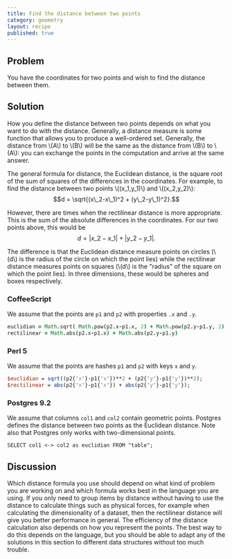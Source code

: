 ```yaml
---
title: Find the distance between two points
category: geometry
layout: recipe
published: true
---
```

## Problem

You have the coordinates for two points and wish to find the distance between them.

## Solution

How you define the distance between two points depends on what you want to do
with the distance. Generally, a distance measure is some function that allows
you to produce a well-ordered set. Generally, the distance from \\(A\\) to
\\(B\\) will be the same as the distance from \\(B\\) to \\(A\\): you can
exchange the points in the computation and arrive at the same answer.

The general formula for distance, the Euclidean distance, is the square root
of the sum of squares of the differences in the coordinates. For example, to
find the distance between two points \\((x\_1,y\_1)\\) and \\((x\_2,y\_2)\\):
$$d = \sqrt{(x\_2-x\_1)^2 + (y\_2-y\_1)^2}.$$

However, there are times when the rectilinear distance is more appropriate.
This is the sum of the absolute differences in the coordinates. For our two
points above, this would be $$d = |x\_2-x\_1| + |y\_2-y\_1|.$$

The difference is that the Euclidean distance measure points on circles
(\\(d\\) is the radius of the circle on which the point lies) while the
rectilinear distance measures points on squares (\\(d\\) is the "radius" of
the square on which the point lies). In three dimensions, these would be
spheres and boxes respectively.

### CoffeeScript

We assume that the points are `p1` and `p2` with properties `.x` and `.y`.

```coffeescript
euclidian = Math.sqrt( Math.pow(p2.x-p1.x, 2) + Math.pow(p2.y-p1.y, 2) )
rectilinear = Math.abs(p2.x-p1.x) + Math.abs(p2.y-p1.y)
```

### Perl 5

We assume that the points are hashes `p1` and `p2` with keys `x` and `y`.

```perl
$euclidian = sqrt((p2{'x'}-p1{'x'})**2 + (p2{'y'}-p1{'y'})**2);
$rectilinear = abs(p2{'x'}-p1{'x'}) + abs(p2{'y'}-p1{'y'});
```

### Postgres 9.2

We assume that columns `col1` and `col2` contain geometric points. Postgres
defines the distance between two points as the Euclidean distance. Note also
that Postgres only works with two-dimensional points.

```postgresql
SELECT col1 <-> col2 as euclidian FROM "table";
```

## Discussion

Which distance formula you use should depend on what kind of problem you are
working on and which formula works best in the language you are using. If you
only need to group items by distance without having to use the distance to
calculate things such as physical forces, for example when calculating the
dimensionality of a dataset, then the rectilinear distance will give you
better performance in general. The efficiency of the distance calculation also
depends on how you represent the points. The best way to do this depends on
the language, but you should be able to adapt any of the solutions in this
section to different data structures without too much trouble.
